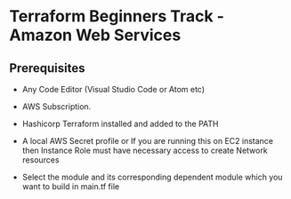 # Terraform Beginners Track - Amazon Web Services

## Prerequisites

- Any Code Editor (Visual Studio Code or Atom etc)
- AWS Subscription.

- Hashicorp Terraform installed and added to the PATH
- A local AWS Secret profile or If you are running this on EC2 instance then Instance Role must have necessary access to create Network resources
- Select the module and its corresponding dependent module which you want to build in main.tf file
